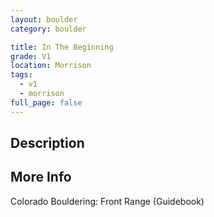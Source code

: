 ```yaml
---
layout: boulder
category: boulder

title: In The Beginning
grade: V1
location: Morrison
tags:
  - v1
  - morrison
full_page: false
---
```


## Description


## More Info
Colorado Bouldering: Front Range (Guidebook)
